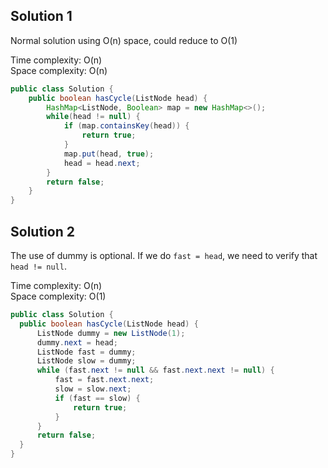 ## Solution 1

Normal solution using O(n) space, could reduce to O(1)

Time complexity: O(n)  
Space complexity: O(n)  

```java
public class Solution {
    public boolean hasCycle(ListNode head) {
        HashMap<ListNode, Boolean> map = new HashMap<>();
        while(head != null) {
            if (map.containsKey(head)) {
                return true;
            }
            map.put(head, true);
            head = head.next;
        }
        return false;
    }
}
```

## Solution 2

The use of dummy is optional. If we do `fast = head`, we need to verify that `head != null`.

Time complexity: O(n)  
Space complexity: O(1)  

```java
public class Solution {
  public boolean hasCycle(ListNode head) {
      ListNode dummy = new ListNode(1);
      dummy.next = head;
      ListNode fast = dummy;
      ListNode slow = dummy;
      while (fast.next != null && fast.next.next != null) {
          fast = fast.next.next;
          slow = slow.next;
          if (fast == slow) {
              return true;
          }
      }
      return false;
  }
}
```
